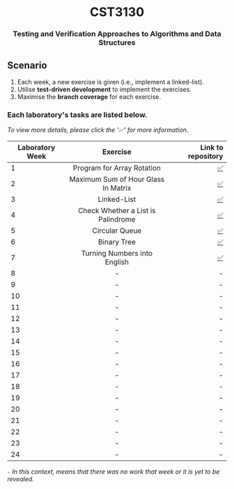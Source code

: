 <h1 align="center"> CST3130</h1>

<h3 align="center"> Testing and Verification Approaches to Algorithms and Data Structures </h3>
  
  ## Scenario
1. Each week, a new exercise is given (i.e., implement a linked-list).
2. Utilise **test-driven development** to implement the exercises.
3. Maximise the **branch coverage** for each exercise.


  ### **Each laboratory's tasks are listed below.**

_To view more details, please click the '✅' for more information._

| Laboratory Week        | Exercise         | Link to repository |
| ---------------------- |:------------: | -------------------------------: |
| 1           | Program for Array Rotation | [✅](./src/lab1)              |
| 2           | Maximum Sum of Hour Glass In Matrix      |        [✅](./src/lab2)          |
| 3           | Linked-List      |         [✅](./src/lab3)         |
| 4           | Check Whether a List is Palindrome |         [✅](./src/lab4)     |
| 5           |    Circular Queue   |           [✅](./src/lab5)      |
| 6           | Binary Tree      |         [✅](./src/lab6)          |
| 7           | Turning Numbers into English | [✅](./src/lab7)               |
| 8           | -      |        -         |
| 9           | -      |    -               |
| 10          | -      |    -               |
| 11          | - | -              |
| 12          | -      |  -  |
| 13          | -      |    - |
| 14          | - | - |
| 15          | -      |   - |
| 16          | -      |    - |
| 17          | - | - |
| 18          | -      |   - |
| 19          | -     |  -  |
| 20          | - | - |
| 21          | -      |   - |
| 22          | -      |    - |
| 23          | - | - |
| 24          | - | - |
_`-` In this context, means that there was no work that week or it is yet to be revealed._